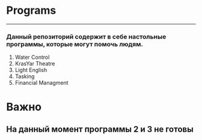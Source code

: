 # Programs
---
### Данный репозиторий содержит в себе настольные программы, которые могут помочь людям.

1. Water Control
2. KrasYar Theatre
3. Light English
4. Tasking
5. Financial Managment

# Важно
## На данный момент программы 2 и 3 не готовы
